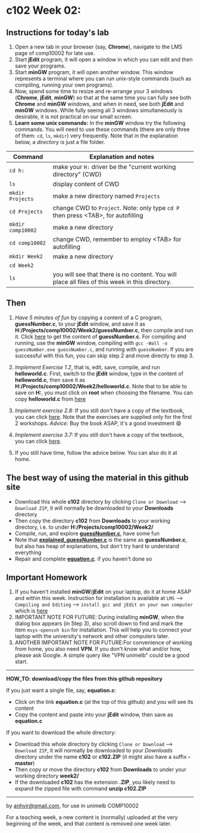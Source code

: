  c102 Week 02:
=======

Instructions for today's lab
----------------------------
1. Open a new tab in your browser (say, **Chrome**), navigate to the LMS page of comp10002 for late use.
1. Start **jEdit** program, it will open a window in which you can edit and then save your programs. 
1. Start **minGW** program, it will open another window. This window represents a terminal where you can run unix-style commands (such as compiling, running your own programs).  
1. Now, spend some time to resize and re-arrange your 3 windows (**Chrome**, **jEdit**, **minGW**) so that at the same time you can fully see both **Chrome** and **minGW** windows, and when in need, see both **jEdit** and **minGW** windows. While fully seeing all 3 windows simultaneously is desirable, it is not practical on our small screen. 
1. **Learn some unix commands:** In the **minGW** window try the following commands. You will need to use these commands (there are only three of them: `cd`, `ls`, `mkdir`) very frequently. 
Note that in the explanation below, a *directory* is just a file folder.


Command          | Explanation and notes
---------------- | ------------
`cd h:` | make your `H:` driver be the "current working directory" (CWD)
`ls`    | display content of CWD
`mkdir Projects` | make a new directory named `Projects`
`cd Projects` | change CWD to `Project`. Note: only type `cd P` then press \<TAB\>, for autofilling
`mkdir comp10002` | make a new directory
`cd comp10002` | change CWD, remember to employ \<TAB\> for autofilling
`mkdir Week2`  | make a new directory 
`cd Week2`     |
`ls`           | you will see that there is no content. You will place all files of this week in this directory.

Then
----
1. *Have 5 minutes of fun* by copying a content of a C program, **guessNumber.c**, to your **jEdit** window, and save it as **H:/Projects/comp10002/Week2/guessNumber.c**, then compile and run it. Click [here](./guessNumber.c) to get the content of **guessNumber.c**. For compiling and running, use the **minGW** window, compiling with `gcc -Wall -o guessNumber.exe guessNumber.c`, and running with `guessNumber`. If you are successful with this fun, you can skip step 2 and move directly to step 3. 
1. *Implement Exercise 1.2*, that is, edit, save, compile, and run **helloworld.c**. First, switch to the **jEdit** window, type in the content of **helloworld.c**, then save it as **H:/Projects/comp10002/Week2/helloworld.c**. Note that to be able to save on **H:**, you must click on **root** when choosing the filename. You can copy **helloworld.c** from [here](https://people.eng.unimelb.edu.au/ammoffat/ppsaa/c/helloworld.c) 
1. *Implement exercise 2.8:* If you still don't have a copy of the textbook, you can click [here](https://people.eng.unimelb.edu.au/ammoffat/teaching/10002/e/e02-08.tiff). Note that the exercises are supplied only for the first 
2 workshops.
*Advice:* Buy the book ASAP, it's a good investment :smile: 

1. *Implement exercise 3.7:* If you still don't have a copy of the textbook, you can click [here](https://people.eng.unimelb.edu.au/ammoffat/teaching/10002/e/e03-07.tiff).

1. If you still have time, follow the advice below. You can also do it at home.


The best way of using the material in this github site
--------------------------------------------------
  * Download this whole **c102** directory by clicking `Clone or Download` --> `Download ZIP`, it will normally be downloaded to your **Downloads** directory
  * Then copy the directory **c102** from **Downloads** to your working directory, i.e. to under **H:/Projects/comp10002/Week2/**
  * Compile, run, and explore [**guessNumber.c**](./guessNumber.c), have some fun
  * Note that [**explained_guessNumber.c**](./explained_guessNumber.c) is the same as **guessNumber.c**, but also has heap of explanations, but don't try hard to understand everything 
  * Repair and complete [**equation.c**](./equation.c). if you haven't done so 

Important Homework
-----------------
1. If you haven't installed **minGW**/**jEdit** on your laptop, do it at home ASAP and within this week. Instruction for installation is available at `LMS` --> `Compiling and Editing` --> `install gcc and jEdit on your own computer` which is [here](https://app.lms.unimelb.edu.au/webapps/blackboard/content/listContentEditable.jsp?content_id=_7226561_1&course_id=_391850_1&mode=reset) 
1. IMPORTANT NOTE FOR FUTURE: During installing **minGW**, when the dialog box appears (in Step 3), also scroll down to find and mark the item `msys-openssh bin` for installation. This will help you to connect your laptop with the university's network and other computers later.
1. ANOTHER IMPORTANT NOTE FOR FUTURE:For convenience of working from home, you also need **VPN**. If you don't know what and/or how, please ask Google. A simple query like "VPN unimelb" could be a good start.



---------------------------------------------------------
**HOW_TO: download/copy the files from this github repository**

If you just want a single file, say, **equation.c**:
  * Click on the link **equation.c** (at the top of this github) and you will see its content 
  * Copy the content and paste into your **jEdit** window, then save as **equation.c** 

If you want to download the whole directory:
  * Download this whole directory by clicking `Clone or Download` --> `Download ZIP`, it will normally be downloaded to your *Downloads* directory under the name **c102** or **c102.ZIP** (it might also have a suffix **-master**)
  * Then copy or move the directory **c102** from **Downloads** to under your working directory **week2/**
  * If the downloaded **c102** has the extension **.ZIP**, you likely need to expand the zipped file with command **unzip c102.ZIP**



-------------------------------------------------------------
by anhvir@gmail.com, for use in unimelb COMP10002

For a teaching week, a new content is (normally) uploaded at the very beginning of the week, and that content is removed one week later.
